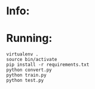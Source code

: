 # Info:



# Running:

```
virtualenv .
source bin/activate
pip install -r requirements.txt
python convert.py
python train.py
python test.py
```